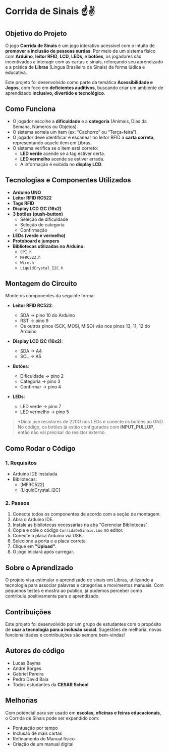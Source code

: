 # Corrida de Sinais ☝️✌️

## Objetivo do Projeto

O jogo **Corrida de Sinais** é um jogo interativo acessível com o intuito de **promover a inclusão de pessoas surdas**. Por meio de um sistema físico com **Arduino**, **leitor RFID**, **LCD**, **LEDs**, e **botões**, os jogadores são incentivados a interagir com as cartas e sinais, reforçando seu aprendizado e a prática de **Libras** (Língua Brasileira de Sinais) de forma lúdica e educativa.

Este projeto foi desenvolvido como parte da temática **Acessibilidade e Jogos**, com foco em **deficientes auditivos**, buscando criar um ambiente de aprendizado **inclusivo, divertido e tecnológico**.

## Como Funciona

- O jogador escolhe a **dificuldade** e a **categoria** (Animais, Dias da Semana, Números ou Objetos).
- O sistema sorteia um item (ex: “Cachorro” ou “Terça-feira”).
- O jogador deve identificar e escanear no leitor RFID a **carta correta**, representando aquele item em Libras.
- O sistema verifica se o item está correto:
  - **LED verde** acende se a tag estiver certa.
  - **LED vermelho** acende se estiver errada.
  - A informação é exibida no **display LCD**.

## Tecnologias e Componentes Utilizados

- **Arduino UNO**
- **Leitor RFID RC522**
- **Tags RFID**
- **Display LCD I2C (16x2)**
- **3 botões (push-button)**
  - Seleção de dificuldade
  - Seleção de categoria
  - Confirmação
- **LEDs (verde e vermelho)**
- **Protoboard e jumpers**
- **Bibliotecas utilizadas no Arduino:**
  - `SPI.h`
  - `MFRC522.h`
  - `Wire.h`
  - `LiquidCrystal_I2C.h`

## Montagem do Circuito

Monte os componentes da seguinte forma:

- **Leitor RFID RC522**:
  - SDA -> pino 10 do Arduino
  - RST -> pino 9
  - Os outros pinos (SCK, MOSI, MISO) vão nos pinos 13, 11, 12 do Arduino

- **Display LCD I2C (16x2)**:
  - SDA -> A4
  - SCL -> A5

- **Botões**:
  - Dificuldade -> pino 2
  - Categoria -> pino 3
  - Confirmar -> pino 4

- **LEDs**:
  - LED verde -> pino 7
  - LED vermelho -> pino 5

> *Dica: use resistores de 220Ω nos LEDs e conecte os botões ao GND. No código, os botões já estão configurados com **INPUT_PULLUP**, então não vai precisar do resistor externo.

## Como Rodar o Código

### 1. Requisitos

- Arduino IDE instalada
- Bibliotecas:
  - [MFRC522]
  - [LiquidCrystal_I2C]

### 2. Passos

1. Conecte todos os componentes de acordo com a seção de montagem.
2. Abra o Arduino IDE.
3. Instale as bibliotecas necessárias na aba "Gerenciar Bibliotecas".
4. Copie e cole o código `CorridaDeSinais.ino` no editor.
5. Conecte a placa Arduino via USB.
6. Selecione a porta e a placa correta.
7. Clique em **"Upload"**.
8. O jogo iniciará após carregar.

## Sobre o Aprendizado

O projeto visa estimular o aprendizado de sinais em Libras, utilizando a tecnologia para associar palavras e categorias a movimentos manuais. Com pequenos testes e mostra ao publico, já pudemos perceber como contribuiu positivamente para o aprendizado.

## Contribuições

Este projeto foi desenvolvido por um grupo de estudantes com o propósito de **usar a tecnologia para a inclusão social**. Sugestões de melhoria, novas funcionalidades e contribuições são sempre bem-vindas!

## Autores do código

- Lucas Bayma
- André Borges
- Gabriel Pereira
- Pedro David Baia
- Todos estudantes da **CESAR School**

## Melhorias

Com potencial para ser usado em **escolas, oficinas e feiras educacionais**, o Corrida de Sinais pode ser expandido com:
- Pontuação por tempo
- Inclusão de mais cartas
- Refinamento do Manual físico
- Criação de um manual digital
